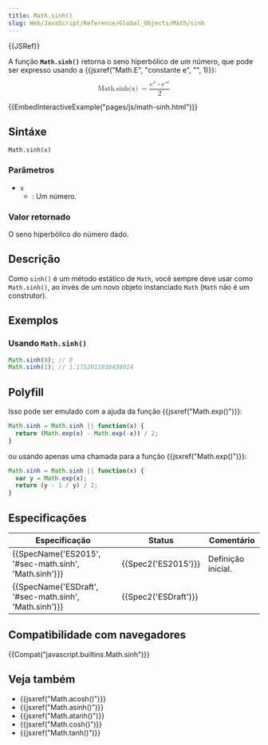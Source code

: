 ```yaml
---
title: Math.sinh()
slug: Web/JavaScript/Reference/Global_Objects/Math/sinh
---
```

{{JSRef}}

A função **`Math.sinh()`** retorna o seno hiperbólico de um número, que pode ser expresso usando a {{jsxref("Math.E", "constante e", "", 1)}}:

<math display="block"><semantics><mrow><mstyle mathvariant="monospace"><mo lspace="0em" rspace="thinmathspace">Math.sinh(x)</mo></mstyle><mo>=</mo><mfrac><mrow><msup><mi>e</mi><mi>x</mi></msup><mo>-</mo><msup><mi>e</mi><mrow><mo>-</mo><mi>x</mi></mrow></msup></mrow><mn>2</mn></mfrac></mrow><annotation encoding="TeX">\mathtt{\operatorname{Math.sinh(x)}} = \frac{e^x - e^{-x}}{2}</annotation></semantics></math>

{{EmbedInteractiveExample("pages/js/math-sinh.html")}}

## Sintáxe

```
Math.sinh(x)
```

### Parâmetros

- `x`
  - : Um número.

### Valor retornado

O seno hiperbólico do número dado.

## Descrição

Como `sinh()` é um método estático de `Math`, você sempre deve usar como `Math.sinh()`, ao invés de um novo objeto instanciado `Math` (`Math` não é um construtor).

## Exemplos

### Usando `Math.sinh()`

```js
Math.sinh(0); // 0
Math.sinh(1); // 1.1752011936438014
```

## Polyfill

Isso pode ser emulado com a ajuda da função {{jsxref("Math.exp()")}}:

```js
Math.sinh = Math.sinh || function(x) {
  return (Math.exp(x) - Math.exp(-x)) / 2;
}
```

ou usando apenas uma chamada para a função {{jsxref("Math.exp()")}}:

```js
Math.sinh = Math.sinh || function(x) {
  var y = Math.exp(x);
  return (y - 1 / y) / 2;
}
```

## Especificações

| Especificação                                                            | Status                       | Comentário         |
| ------------------------------------------------------------------------ | ---------------------------- | ------------------ |
| {{SpecName('ES2015', '#sec-math.sinh', 'Math.sinh')}} | {{Spec2('ES2015')}}     | Definição inicial. |
| {{SpecName('ESDraft', '#sec-math.sinh', 'Math.sinh')}} | {{Spec2('ESDraft')}} |                    |

## Compatibilidade com navegadores

{{Compat("javascript.builtins.Math.sinh")}}

## Veja também

- {{jsxref("Math.acosh()")}}
- {{jsxref("Math.asinh()")}}
- {{jsxref("Math.atanh()")}}
- {{jsxref("Math.cosh()")}}
- {{jsxref("Math.tanh()")}}
